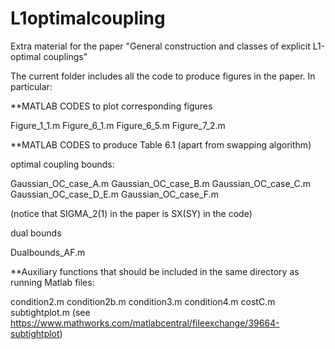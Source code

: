 # L1optimalcoupling
Extra material for the paper "General construction and classes of explicit L1-optimal couplings"

The current folder includes all the code to produce figures in the paper. In particular:

**MATLAB CODES to plot corresponding figures

Figure_1_1.m
Figure_6_1.m
Figure_6_5.m
Figure_7_2.m

**MATLAB CODES to produce Table 6.1 (apart from swapping algorithm)

optimal coupling bounds:

Gaussian_OC_case_A.m
Gaussian_OC_case_B.m
Gaussian_OC_case_C.m
Gaussian_OC_case_D_E.m
Gaussian_OC_case_F.m

(notice that SIGMA_2(1) in the paper is SX(SY) in the code)

dual bounds

Dualbounds_AF.m

**Auxiliary functions that should be included in the same directory as running Matlab files:

condition2.m
condition2b.m
condition3.m
condition4.m
costC.m
subtightplot.m (see https://www.mathworks.com/matlabcentral/fileexchange/39664-subtightplot)
